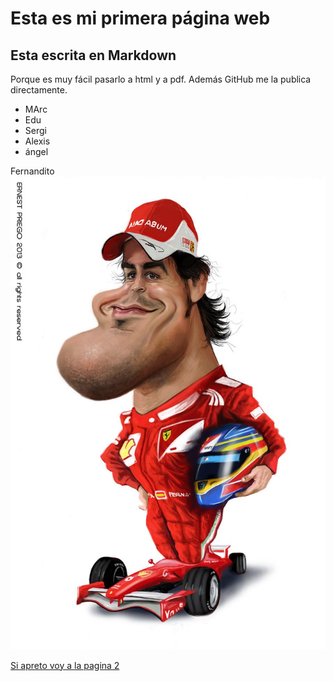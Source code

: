 # Esta es mi primera página web

## Esta escrita en Markdown

Porque es muy fácil pasarlo a html y a pdf.
Además GitHub me la publica directamente.

- MArc
- Edu
- Sergi
- Alexis
- ángel

Fernandito
![Esta imagen es a peticion de marc](/images/fernando.jpg)

[Si apreto voy a la pagina 2](pagina2.md)




